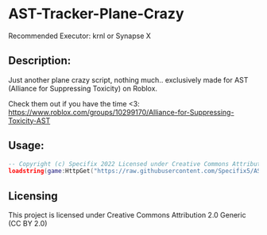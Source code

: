 # AST-Tracker-Plane-Crazy
Recommended Executor: krnl or Synapse X

## Description:
Just another plane crazy script, nothing much.. exclusively made for AST (Alliance for Suppressing Toxicity) on Roblox.

Check them out if you have the time <3: https://www.roblox.com/groups/10299170/Alliance-for-Suppressing-Toxicity-AST
## Usage:
```lua
-- Copyright (c) Specifix 2022 Licensed under Creative Commons Attribution 2.0 Generic (CC BY 2.0)
loadstring(game:HttpGet("https://raw.githubusercontent.com/Specifix5/AST-Tracker-Plane-Crazy/main/main.lua"))();
```
## Licensing
This project is licensed under Creative Commons Attribution 2.0 Generic (CC BY 2.0)
